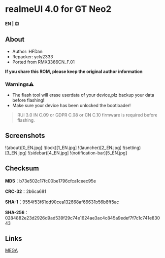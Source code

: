 # realmeUI 4.0 for GT Neo2

#### EN | [中](index.md)

## About
- Author: HFDan
- Repacker: ycly2333
- Ported from RMX3366CN_F.01

**If you share this ROM, please keep the original author information**

### Warnings⚠️
- The flash tool will erase userdata of your device,plz backup your data before flashing!
- Make sure your device has been unlocked the bootloader!

> RUI 3.0 IN C.09 or GDPR C.08 or CN C.10 firmware is required before flashing.

## Screenshots
!(about)[0_EN.jpg]
!(lock)[1_EN.jpg]
!(launcher)[2_EN.jpg]
!(setting)[3_EN.jpg]
!(sidebar)[4_EN.jpg]
!(notification-bar)[5_EN.jpg]

## Checksum

**MD5**：b73e502c17fc00be1796cfca1ceec95e

**CRC-32**：2b6ca681

**SHA-1**：9554f53f61dd90cea132668af66631b56b8ff5ac

**SHA-256**：0284882e23d2926d9ad539f29c74e1624ae3ac4c845a9edef7f7c1c741e83043

## Links
[MEGA](https://mega.nz/folder/ZGFwXDTZ#ZSGcm7Y3m-9E1NIq3zXUOA)
